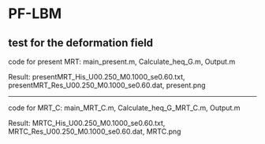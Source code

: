 # PF-LBM
 test for the deformation field
------------------------------------
code for present MRT:
main_present.m,
Calculate_heq_G.m,
Output.m

Result:
presentMRT_His_U00.250_M0.1000_se0.60.txt,
presentMRT_Res_U00.250_M0.1000_se0.60.dat,
present.png

------------------------------------
code for MRT_C:
main_MRT_C.m,
Calculate_heq_G_MRT_C.m,
Output.m

Result:
MRTC_His_U00.250_M0.1000_se0.60.txt,
MRTC_Res_U00.250_M0.1000_se0.60.dat,
MRTC.png
